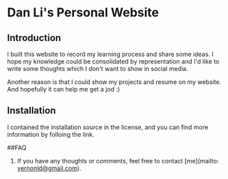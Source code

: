 # Dan Li's Personal Website



## Introduction
I built this website to record my learning process and share some ideas. I hope my knowledge could be consolidated by representation and I'd like to write some thoughts which I don't want to show in social media. 

Another reason is that I could show my projects and resume on my website. And hopefully it can help me get a jod :)
## Installation
I contained the installation source in the license, and you can find more information by folloing the link.

##FAQ
1. If you have any thoughts or comments, feel free to contact [me](mailto: vernonld@gmail.com).

